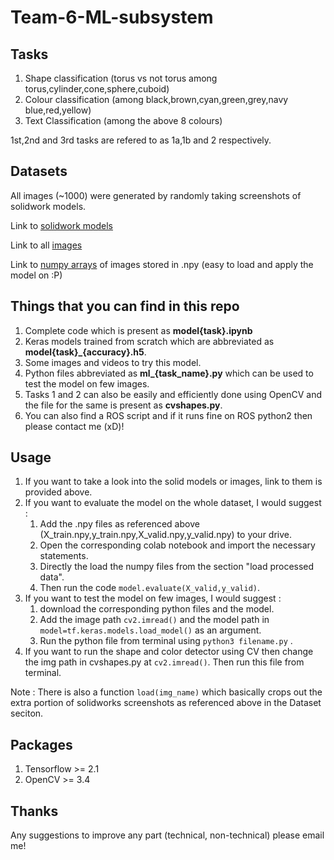 # Team-6-ML-subsystem

## Tasks

1. Shape classification (torus vs not torus among torus,cylinder,cone,sphere,cuboid)
2. Colour classification (among black,brown,cyan,green,grey,navy blue,red,yellow)
3. Text Classification (among the above 8 colours)

1st,2nd and 3rd tasks are refered to as 1a,1b and 2 respectively.

## Datasets

All images (~1000) were generated by randomly taking screenshots of solidwork models.

Link to [solidwork models](https://drive.google.com/drive/folders/1KrcTThekn5h6yKdBS4yx_qBEnfn1EVU-?usp=sharing) 

Link to all [images](https://drive.google.com/drive/folders/1imAlxk4WJhky2T06ANjkfoIGZY7vl8zX?usp=sharing)

Link to [numpy arrays](https://drive.google.com/drive/folders/1deNr7eN1qDWU-XvAQGWtSZn6meE_WHre?usp=sharing) of images stored in .npy (easy to load and apply the model on :P)


## Things that you can find in this repo

1. Complete code which is present as **model{task}.ipynb**
1. Keras models trained from scratch which are abbreviated as **model{task}_{accuracy}.h5**.
1. Some images and videos to try this model.
1. Python files abbreviated as **ml_{task_name}.py** which can be used to test the model on few images.
1. Tasks 1 and 2 can also be easily and efficiently done using OpenCV and the file for the same is present as **cvshapes.py**.
1. You can also find a ROS script and if it runs fine on ROS python2 then please contact me (xD)!

## Usage 
1. If you want to take a look into the solid models or images, link to them is provided above.
2. If you want to evaluate the model on the whole dataset, I would suggest :
   1. Add the .npy files as referenced above (X_train.npy,y_train.npy,X_valid.npy,y_valid.npy)
	   to your drive.
   1. Open the corresponding colab notebook and import the necessary statements.
   1. Directly the load the numpy files from the section "load processed data".
   1. Then run the code `model.evaluate(X_valid,y_valid)`.
3. If you want to test the model on few images, I would suggest :
   1. download the corresponding python files and the model.
   1. Add the image path `cv2.imread()` and the model path in `model=tf.keras.models.load_model()` as an argument. 
   1. Run the python file from terminal using `python3 filename.py` .
4. If you want to run the shape and color detector using CV then change the img path in cvshapes.py at `cv2.imread()`. Then run this file from terminal.

Note : There is also a function `load(img_name)` which basically crops out the extra portion of solidworks screenshots as referenced above in the Dataset seciton.

## Packages
1. Tensorflow >= 2.1 
2. OpenCV >= 3.4

## Thanks
Any suggestions to improve any part (technical, non-technical) please email me!




